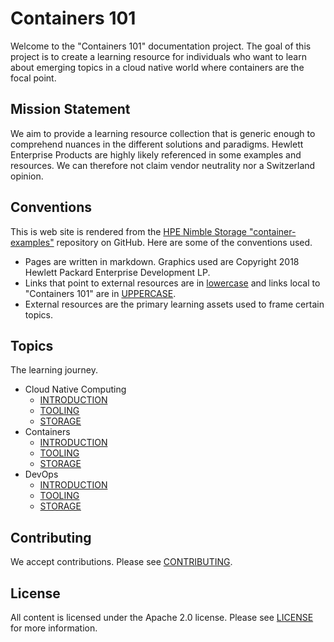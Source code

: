 # Containers 101
Welcome to the "Containers 101" documentation project. The goal of this project is to create a learning resource for individuals who want to learn about emerging topics in a cloud native world where containers are the focal point.

## Mission Statement
We aim to provide a learning resource collection that is generic enough to comprehend nuances in the different solutions and paradigms. Hewlett Enterprise Products are highly likely referenced in some examples and resources. We can therefore not claim vendor neutrality nor a Switzerland opinion.

## Conventions
This is web site is rendered from the [HPE Nimble Storage "container-examples"](https://github.com/NimbleStorage/container-examples) repository on GitHub. Here are some of the conventions used.

- Pages are written in markdown. Graphics used are Copyright 2018 Hewlett Packard Enterprise Development LP.
- Links that point to external resources are in [lowercase](https://hpe.com) and links local to "Containers 101" are in [UPPERCASE](README.md).
- External resources are the primary learning assets used to frame certain topics.

## Topics
The learning journey.

- Cloud Native Computing
  - [INTRODUCTION](CLOUD_NATIVE_INTRO.md)
  - [TOOLING](CLOUD_NATIVE_TOOLING.md)
  - [STORAGE](CLOUD_NATIVE_STORAGE.md)
- Containers
  - [INTRODUCTION](CONTAINER_INTRO.md)
  - [TOOLING](CONTAINER_TOOLING.md)
  - [STORAGE](CONTAINER_STORAGE.md)
- DevOps
  - [INTRODUCTION](DEVOPS_INTRO.md)
  - [TOOLING](DEVOPS_TOOLING.md)
  - [STORAGE](DEVOPS_STORAGE.md)

## Contributing
We accept contributions. Please see [CONTRIBUTING](https://github.com/NimbleStorage/container-examples/CONTRIBUTING.md).

## License
All content is licensed under the Apache 2.0 license. Please see [LICENSE](https://github.com/NimbleStorage/container-examples/LICENSE) for more information.
